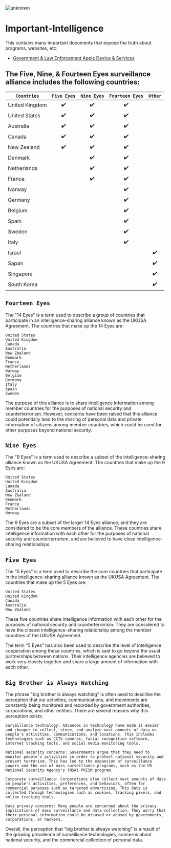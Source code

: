 ![unknown](https://user-images.githubusercontent.com/53458032/169435725-624e794e-fec9-464a-be9e-d8cc6d28f468.png)

# Important-Intelligence
This contains many important documents that expose the truth about programs, websites, etc.

- [Government & Law Enforcement Apple Device & Services](https://www.apple.com/legal/privacy/law-enforcement-guidelines-us.pdf)

## The Five, Nine, & Fourteen Eyes surveillance alliance includes the following countries:

| `Countries` | `Five Eyes` | `Nine Eyes` | `Fourteen Eyes` | `Other` |
|-|:---:|:---:|:---:|:---:|
| United Kingdom | ✔️ | ✔️ | ✔️ |
| United States | ✔️ | ✔️ | ✔️ |
| Australia | ✔️ | ✔️ | ✔️ |
| Canada | ✔️ | ✔️ | ✔️ |
| New Zealand | ✔️ | ✔️ | ✔️ |
| Denmark | | ✔️ | ✔️ |
| Netherlands | | ✔️ | ✔️ |
| France | | ✔️ | ✔️ |
| Norway | | | ✔️ |
| Germany | | | ✔️ |
| Belgium | | | ✔️ |
| Spain | | | ✔️ |
| Sweden | | | ✔️ |
| Italy | | | ✔️ |
| Israel | | | | ✔️ |
| Sapan | | | | ✔️ |
| Singapore | | | | ✔️ |
| South Korea | | | | ✔️ |

## ``Fourteen Eyes``
The "14 Eyes" is a term used to describe a group of countries that participate in an intelligence-sharing alliance known as the UKUSA Agreement. The countries that make up the 14 Eyes are:

    United States
    United Kingdom
    Canada
    Australia
    New Zealand
    Denmark
    France
    Netherlands
    Norway
    Belgium
    Germany
    Italy
    Spain
    Sweden

The purpose of this alliance is to share intelligence information among member countries for the purposes of national security and counterterrorism. However, concerns have been raised that this alliance could potentially lead to the sharing of personal data and private information of citizens among member countries, which could be used for other purposes beyond national security.

## ``Nine Eyes``
The "9 Eyes" is a term used to describe a subset of the intelligence-sharing alliance known as the UKUSA Agreement. The countries that make up the 9 Eyes are:

    United States
    United Kingdom
    Canada
    Australia
    New Zealand
    Denmark
    France
    Netherlands
    Norway

The 9 Eyes are a subset of the larger 14 Eyes alliance, and they are considered to be the core members of the alliance. These countries share intelligence information with each other for the purposes of national security and counterterrorism, and are believed to have close intelligence-sharing relationships.

## ``Five Eyes``
The "5 Eyes" is a term used to describe the core countries that participate in the intelligence-sharing alliance known as the UKUSA Agreement. The countries that make up the 5 Eyes are:

    United States
    United Kingdom
    Canada
    Australia
    New Zealand

These five countries share intelligence information with each other for the purposes of national security and counterterrorism. They are considered to have the closest intelligence-sharing relationship among the member countries of the UKUSA Agreement.

The term "5 Eyes" has also been used to describe the level of intelligence cooperation among these countries, which is said to go beyond the usual partnerships between nations. Their intelligence agencies are believed to work very closely together and share a large amount of information with each other.

## ``Big Brother is Always Watching``
The phrase "big brother is always watching" is often used to describe the perception that our activities, communications, and movements are constantly being monitored and recorded by government authorities, corporations, and other entities. There are several reasons why this perception exists:

    Surveillance technology: Advances in technology have made it easier and cheaper to collect, store, and analyze vast amounts of data on people's activities, communications, and locations. This includes technologies such as CCTV cameras, facial recognition software, internet tracking tools, and social media monitoring tools.

    National security concerns: Governments argue that they need to monitor people's activities in order to protect national security and prevent terrorism. This has led to the expansion of surveillance powers and the use of mass surveillance programs, such as the US National Security Agency's (NSA) PRISM program.

    Corporate surveillance: Corporations also collect vast amounts of data on people's activities, preferences, and behaviors, often for commercial purposes such as targeted advertising. This data is collected through technologies such as cookies, tracking pixels, and online tracking tools.

    Data privacy concerns: Many people are concerned about the privacy implications of mass surveillance and data collection. They worry that their personal information could be misused or abused by governments, corporations, or hackers.

Overall, the perception that "big brother is always watching" is a result of the growing prevalence of surveillance technologies, concerns about national security, and the commercial collection of personal data.
